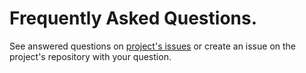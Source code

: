 # Frequently Asked Questions.

See answered questions on [project's issues](https://github.com/gray-adeyi/paystack-sdk/issues) or create an issue on the project's repository with your question.
